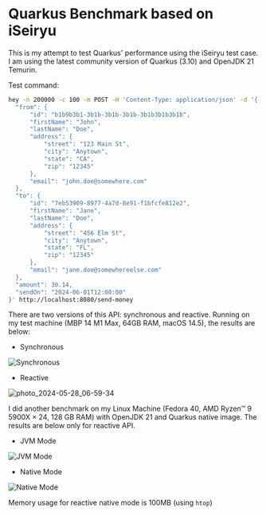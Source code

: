 # Quarkus Benchmark based on iSeiryu

This is my attempt to test Quarkus' performance using the iSeiryu test case.
I am using the latest community version of Quarkus (3.10) and OpenJDK 21 Temurin.

Test command:
```bash
hey -n 200000 -c 100 -m POST -H 'Content-Type: application/json' -d '{
  "from": {
      "id": "b1b9b3b1-3b1b-3b1b-3b1b-3b1b3b1b3b1b",
      "firstName": "John",
      "lastName": "Doe",
      "address": {
          "street": "123 Main St",
          "city": "Anytown",
          "state": "CA",
          "zip": "12345"
      },
      "email": "john.doe@somewhere.com"
  },
  "to": {
      "id": "7eb53909-8977-4a7d-8e91-f1bfcfe812e2",
      "firstName": "Jane",
      "lastName": "Doe",
      "address": {
          "street": "456 Elm St",
          "city": "Anytown",
          "state": "FL",
          "zip": "12345"
      },
      "email": "jane.doe@somewhereelse.com"
  },
  "amount": 30.14,
  "sendOn": "2024-06-01T12:00:00"
}' http://localhost:8080/send-money
```

There are two versions of this API: synchronous and reactive. Running on my test machine (MBP 14 M1 Max, 64GB RAM, macOS 14.5), the results are below:
- Synchronous

  
![Synchronous](https://github.com/rakhmad/quarkus-benchmark-iseiryu/assets/195559/59948995-63a0-4c72-926a-06d9d33ae9fb)
- Reactive

  
![photo_2024-05-28_06-59-34](https://github.com/rakhmad/quarkus-benchmark-iseiryu/assets/195559/17d1dcbb-34de-4494-bd58-41744ab25b58)

I did another benchmark on my Linux Machine (Fedora 40, AMD Ryzen™ 9 5900X × 24, 128 GB RAM) with OpenJDK 21 and Quarkus native image. The results are below
only for reactive API.

- JVM Mode

![JVM Mode](https://github.com/rakhmad/quarkus-benchmark-iseiryu/assets/195559/6c802412-c435-4d79-abfe-c85acc803a17)


- Native Mode

![Native Mode](https://github.com/rakhmad/quarkus-benchmark-iseiryu/assets/195559/d701fae1-0615-48d3-9fd0-cf1981cc0d21)

Memory usage for reactive native mode is 100MB (using `htop`)
